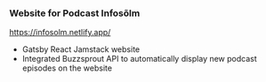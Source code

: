 ### Website for Podcast Infosõlm

https://infosolm.netlify.app/

- Gatsby React Jamstack website
- Integrated Buzzsprout API to automatically display new podcast episodes on the website

